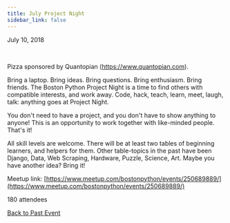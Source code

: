 ```yaml
---
title: July Project Night
sidebar_link: false
---
```


July 10, 2018


   

Pizza sponsored by Quantopian (https://www.quantopian.com).

Bring a laptop. Bring ideas. Bring questions. Bring enthusiasm. Bring friends. The Boston Python Project Night is a time to find others with compatible interests, and work away. Code, hack, teach, learn, meet, laugh, talk: anything goes at Project Night.

You don't need to have a project, and you don't have to show anything to anyone! This is an opportunity to work together with like-minded people. That's it!

All skill levels are welcome. There will be at least two tables of beginning learners, and helpers for them. Other table-topics in the past have been Django, Data, Web Scraping, Hardware, Puzzle, Science, Art. Maybe you have another idea? Bring it!


Meetup link: [https://www.meetup.com/bostonpython/events/250689889/](https://www.meetup.com/bostonpython/events/250689889/)

180 attendees

[Back to Past Event](past-events.md)